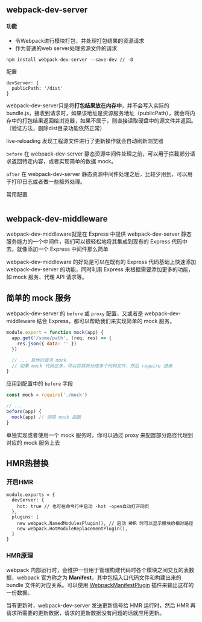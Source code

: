 ## webpack-dev-server

#### 功能

- 令Webpack进行模块打包，并处理打包结果的资源请求
- 作为普通的web server处理资源文件的请求

```
npm install webpack-dev-server --save-dev // -D
```

配置

```
devServer: {
  publicPath: '/dist'
}
```



webpack-dev-server只是将**打包结果放在内存中**，并不会写入实际的bundle.js，接收到请求时，如果该地址是资源服务地址（publicPath），就会将内存中的打包结果返回给浏览器，如果不属于，则直接读取硬盘中的源文件并返回。（验证方法，删除dist目录功能依然正常）

live-reloading 发现工程源文件进行了更新操作就会自动刷新浏览器

`before` 在 webpack-dev-server 静态资源中间件处理之前，可以用于拦截部分请求返回特定内容，或者实现简单的数据 mock。

`after` 在 webpack-dev-server 静态资源中间件处理之后，比较少用到，可以用于打印日志或者做一些额外处理。

常用配置

```

```



## webpack-dev-middleware

webpack-dev-middleware就是在 Express 中提供 webpack-dev-server 静态服务能力的一个中间件，我们可以很轻松地将其集成到现有的 Express 代码中去，就像添加一个 Express 中间件那么简单

webpack-dev-middleware 的好处是可以在既有的 Express 代码基础上快速添加 webpack-dev-server 的功能，同时利用 Express 来根据需要添加更多的功能，如 mock 服务、代理 API 请求等。

## 简单的 mock 服务

 webpack-dev-server 的 `before` 或 `proxy` 配置，又或者是 webpack-dev-middleware 结合 Express，都可以帮助我们来实现简单的 mock 服务。

```javascript
module.export = function mock(app) {
  app.get('/some/path', (req, res) => {
    res.json({ data: '' })
  })

  // ... 其他的请求 mock
  // 如果 mock 代码过多，可以将其拆分成多个代码文件，然后 require 进来
}
```

应用到配置中的 `before` 字段

```javascript
const mock = require('./mock')

// ...
before(app) {
  mock(app) // 调用 mock 函数
}
```

单独实现或者使用一个 mock 服务时，你可以通过 proxy 来配置部分路径代理到对应的 mock 服务上去

## HMR热替换

### 开启HMR

```
module.exports = {
  devServer: {
    hot: true // 也可在命令行中启动 -hot -open自动打开网页
  },
  plugins: [
    new webpack.NamedModulesPlugin(), // 启动 HMR 时可以显示模块的相对路径
    new webpack.HotModuleReplacementPlugin(), 
  ]
}
```

### HMR原理

webpack 内部运行时，会维护一份用于管理构建代码时各个模块之间交互的表数据，webpack 官方称之为 **Manifest**，其中包括入口代码文件和构建出来的 bundle 文件的对应关系。可以使用 [WebpackManifestPlugin](https://github.com/danethurber/webpack-manifest-plugin) 插件来输出这样的一份数据。

当有更新时，webpack-dev-server 发送更新信号给 HMR 运行时，然后 HMR 再请求所需要的更新数据，请求的更新数据没有问题的话就应用更新。